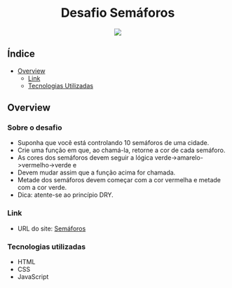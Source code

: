 <h1 align="center">
	Desafio Semáforos
</h1>

<div align="center">
 <img src="https://cdn.discordapp.com/attachments/1004504690974801981/1022883019956170802/semaforos.png">
</div>

## Índice

- [Overview](#overview)
  - [Link](#link)
  - [Tecnologias Utilizadas](#tecnologias-utilizadas)

## Overview

### Sobre o desafio

* Suponha que você está controlando 10 semáforos de uma cidade.
* Crie uma função em que, ao chamá-la, retorne a cor de cada semáforo.
* As cores dos semáforos devem seguir a lógica verde->amarelo->vermelho->verde e
* Devem mudar assim que a função acima for chamada.
* Metade dos semáforos devem começar com a cor vermelha e metade com a cor verde.
* Dica: atente-se ao princípio DRY.

### Link

- URL do site: [Semáforos](https://larissa-pinheiro.github.io/semaforos/)

### Tecnologias utilizadas

- HTML
- CSS
- JavaScript
